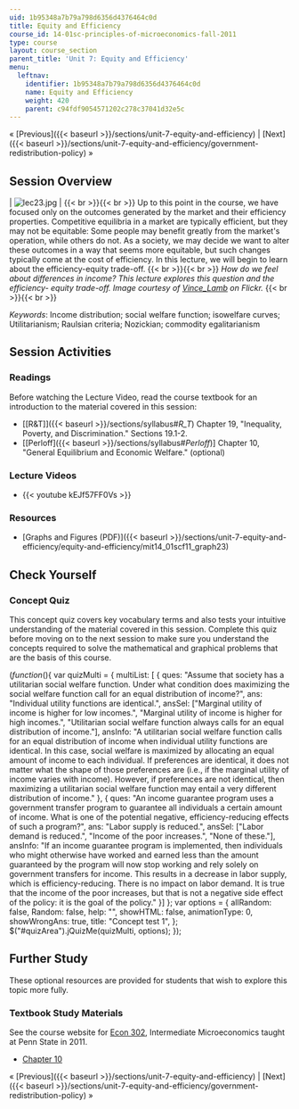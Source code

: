 ```yaml
---
uid: 1b95348a7b79a798d6356d4376464c0d
title: Equity and Efficiency
course_id: 14-01sc-principles-of-microeconomics-fall-2011
type: course
layout: course_section
parent_title: 'Unit 7: Equity and Efficiency'
menu:
  leftnav:
    identifier: 1b95348a7b79a798d6356d4376464c0d
    name: Equity and Efficiency
    weight: 420
    parent: c94fdf9054571202c278c37041d32e5c
---
```


« [Previous]({{< baseurl >}}/sections/unit-7-equity-and-efficiency) | [Next]({{< baseurl >}}/sections/unit-7-equity-and-efficiency/government-redistribution-policy) »

Session Overview
----------------

| ![lec23.jpg](https://open-learning-course-data-production.s3.amazonaws.com/14-01sc-principles-of-microeconomics-fall-2011/aa60c06e484eaa472672abfc445b1d6c_lec23.jpg) |  {{< br >}}{{< br >}} Up to this point in the course, we have focused only on the outcomes generated by the market and their efficiency properties. Competitive equilibria in a market are typically efficient, but they may not be equitable: Some people may benefit greatly from the market's operation, while others do not. As a society, we may decide we want to alter these outcomes in a way that seems more equitable, but such changes typically come at the cost of efficiency. In this lecture, we will begin to learn about the efficiency-equity trade-off. {{< br >}}{{< br >}} _How do we feel about differences in income? This lecture explores this question and the efficiency- equity trade-off. Image courtesy of [Vince\_Lamb](http://www.flickr.com/photos/22320444@N08/5477667267/) on Flickr._ {{< br >}}{{< br >}}  

_Keywords_: Income distribution; social welfare function; isowelfare curves; Utilitarianism; Raulsian criteria; Nozickian; commodity egalitarianism

Session Activities
------------------

### Readings

Before watching the Lecture Video, read the course textbook for an introduction to the material covered in this session:

*   [\[R&T\]]({{< baseurl >}}/sections/syllabus#_R_T_) Chapter 19, "Inequality, Poverty, and Discrimination." Sections 19.1-2.
*   \[[Perloff]({{< baseurl >}}/sections/syllabus#_Perloff_)\] Chapter 10, "General Equilibrium and Economic Welfare." (optional)

### Lecture Videos

*   {{< youtube kEJf57FF0Vs >}}

### Resources

*   [Graphs and Figures (PDF)]({{< baseurl >}}/sections/unit-7-equity-and-efficiency/equity-and-efficiency/mit14_01scf11_graph23)

Check Yourself
--------------

### Concept Quiz

This concept quiz covers key vocabulary terms and also tests your intuitive understanding of the material covered in this session. Complete this quiz before moving on to the next session to make sure you understand the concepts required to solve the mathematical and graphical problems that are the basis of this course.

$( function($){ var quizMulti = { multiList: \[ { ques: "Assume that society has a utilitarian social welfare function. Under what condition does maximizing the social welfare function call for an equal distribution of income?", ans: "Individual utility functions are identical.", ansSel: \["Marginal utility of income is higher for low incomes.", "Marginal utility of income is higher for high incomes.", "Utilitarian social welfare function always calls for an equal distribution of income."\], ansInfo: "A utilitarian social welfare function calls for an equal distribution of income when individual utility functions are identical. In this case, social welfare is maximized by allocating an equal amount of income to each individual. If preferences are identical, it does not matter what the shape of those preferences are (i.e., if the marginal utility of income varies with income). However, if preferences are not identical, then maximizing a utilitarian social welfare function may entail a very different distribution of income." }, { ques: "An income guarantee program uses a government transfer program to guarantee all individuals a certain amount of income. What is one of the potential negative, efficiency-reducing effects of such a program?", ans: "Labor supply is reduced.", ansSel: \["Labor demand is reduced.", "Income of the poor increases.", "None of these."\], ansInfo: "If an income guarantee program is implemented, then individuals who might otherwise have worked and earned less than the amount guaranteed by the program will now stop working and rely solely on government transfers for income. This results in a decrease in labor supply, which is efficiency-reducing. There is no impact on labor demand. It is true that the income of the poor increases, but that is not a negative side effect of the policy: it is the goal of the policy." }\] }; var options = { allRandom: false, Random: false, help: "", showHTML: false, animationType: 0, showWrongAns: true, title: "Concept test 1", }; $("#quizArea").jQuizMe(quizMulti, options); });

Further Study
-------------

These optional resources are provided for students that wish to explore this topic more fully.

### Textbook Study Materials

See the course website for [Econ 302](http://econ302.wikidot.com/general-equilibrium), Intermediate Microeconomics taught at Penn State in 2011.

*   [Chapter 10](http://econ302.wikidot.com/general-equilibrium)

« [Previous]({{< baseurl >}}/sections/unit-7-equity-and-efficiency) | [Next]({{< baseurl >}}/sections/unit-7-equity-and-efficiency/government-redistribution-policy) »